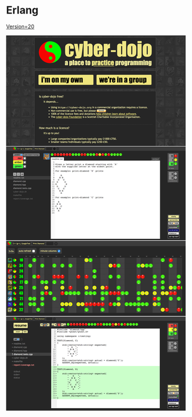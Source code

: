 # Erlang

[Version=20](https://github.com/cyber-dojo-languages/erlang/blob/master/check_version.sh)

![cyber-dojo.org home page](https://github.com/cyber-dojo/cyber-dojo/blob/master/shared/home_page_snapshot.png)
